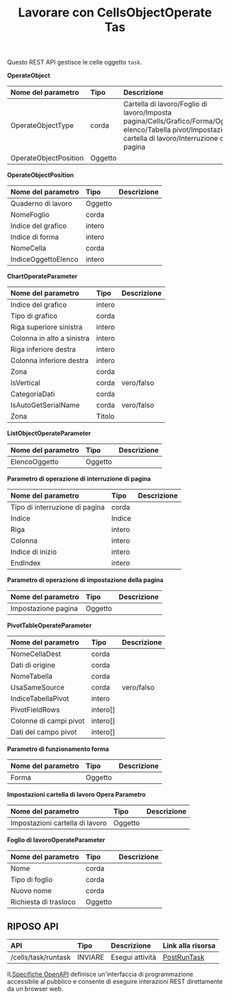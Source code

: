 ﻿---
title: Lavorare con CellsObjectOperate Tas
second_title: Documen
type: docs
url: /it/tasks/cells-object-operate/
aliases: [/working-with-cellsobjectoperate-task/]
description: "Cells.Cloud API per Excel opera: celle oggetto opera compito"
weight: 20
kwords: Excel, Office Cloud, REST API, Foglio di calcolo, PDF, CSV, Json, Markdown, Lavorare con l'attività CellsObjectOperate
---
Questo REST API gestisce le celle oggetto `task`.

**OperateObject**

|Nome del parametro|Tipo|Descrizione|
|:- |:- |:- |
| OperateObjectType| corda|Cartella di lavoro/Foglio di lavoro/Imposta pagina/Cells/Grafico/Forma/Oggetto elenco/Tabella pivot/Impostazioni cartella di lavoro/Interruzione di pagina|
| OperateObjectPosition| Oggetto||

**OperateObjectPosition**

|Nome del parametro|Tipo|Descrizione|
|:- |:- |:- |
| Quaderno di lavoro| Oggetto||
| NomeFoglio| corda||
| Indice del grafico| intero||
| Indice di forma| intero||
| NomeCella| corda||
| IndiceOggettoElenco| intero||


**ChartOperateParameter**

|Nome del parametro|Tipo|Descrizione|
|:- |:- |:- |
| Indice del grafico| intero||
| Tipo di grafico| corda||
| Riga superiore sinistra| intero||
| Colonna in alto a sinistra| intero||
| Riga inferiore destra| intero||
| Colonna inferiore destra| intero||
| Zona| corda||
| IsVertical| corda| vero/falso|
| CategoriaDati| corda||
| IsAutoGetSerialName| corda| vero/falso|
| Zona| Titolo||

**ListObjectOperateParameter** 

|Nome del parametro|Tipo|Descrizione|
|:- |:- |:- |
| ElencoOggetto| Oggetto||

**Parametro di operazione di interruzione di pagina**

|Nome del parametro|Tipo|Descrizione|
|:- |:- |:- |
| Tipo di interruzione di pagina| corda||
| Indice| Indice||
| Riga| intero||
| Colonna| intero||
| Indice di inizio| intero||
| EndIndex| intero||


**Parametro di operazione di impostazione della pagina**

|Nome del parametro|Tipo|Descrizione|
|:- |:- |:- |
| Impostazione pagina| Oggetto||


**PivotTableOperateParameter**

|Nome del parametro|Tipo|Descrizione|
|:- |:- |:- |
| NomeCellaDest| corda||
| Dati di origine| corda||
| NomeTabella| corda||
| UsaSameSource| corda| vero/falso|
| IndiceTabellaPivot| intero||
| PivotFieldRows|intero[]||
| Colonne di campi pivot|intero[]||
| Dati del campo pivot|intero[]||


**Parametro di funzionamento forma**


|Nome del parametro|Tipo|Descrizione|
|:- |:- |:- |
| Forma| Oggetto||


**Impostazioni cartella di lavoro Opera Parametro**


|Nome del parametro|Tipo|Descrizione|
|:- |:- |:- |
| Impostazioni cartella di lavoro| Oggetto||

**Foglio di lavoroOperateParameter**


|Nome del parametro|Tipo|Descrizione|
|:- |:- |:- |
| Nome| corda||
| Tipo di foglio| corda||
| Nuovo nome| corda||
| Richiesta di trasloco| Oggetto||

## RIPOSO API

|**API**|**Tipo**|**Descrizione**|**Link alla risorsa**|
|:- |:- |:- |:- |
|/cells/task/runtask|INVIARE|Esegui attività|[PostRunTask](https://apireference.aspose.cloud/cells/#/Task/PostRunTask)|

 IL[Specifiche OpenAPI](https://apireference.aspose.cloud/cells/#/Workbook/PostImportData) definisce un'interfaccia di programmazione accessibile al pubblico e consente di eseguire interazioni REST direttamente da un browser web.

